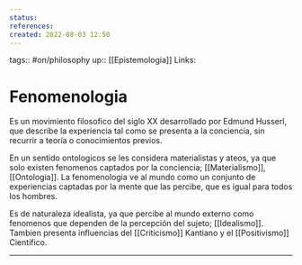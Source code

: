 ```yaml
---
status:
references:
created: 2022-08-03 12:50
---
```

tags:: #on/philosophy 
up:: [[Epistemologia]]
Links: 
# Fenomenologia
Es un movimiento filosofico del siglo XX desarrollado por Edmund Husserl, que describe la experiencia tal como se presenta a la conciencia, sin recurrir a teoría o conocimientos previos.

En un sentido ontologicos se les considera materialistas y ateos, ya que solo existen fenomenos captados por la conciencia; [[Materialismo]], [[Ontologia]]. La fenomenologia ve al mundo como un conjunto de experiencias captadas por la mente que las percibe, que es igual para todos los hombres.

Es de naturaleza idealista, ya que percibe al mundo externo como fenomenos que dependen de la percepción del sujeto; [[Idealismo]]. Tambien presenta influencias del [[Criticismo]] Kantiano y el [[Positivismo]] Científico.
___
